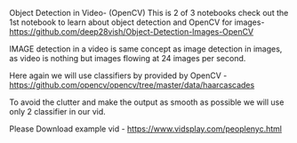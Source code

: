 Object Detection in Video- (OpenCV)
This is 2 of 3 notebooks check out the 1st notebook to learn about object detection and OpenCV for images- https://github.com/deep28vish/Object-Detection-Images-OpenCV

IMAGE detection in a video is same concept as image detection in images, as video is nothing but images flowing at 24 images per second.

Here again we will use classifiers by provided by OpenCV - https://github.com/opencv/opencv/tree/master/data/haarcascades

To avoid the clutter and make the output as smooth as possible we will use only 2 classifier in our vid.

Please Download example vid - https://www.vidsplay.com/peoplenyc.html